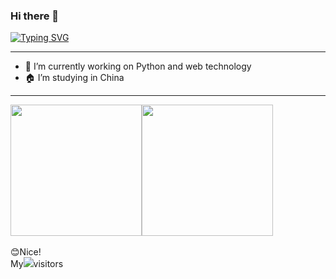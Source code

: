### Hi there 👋
<a href="https://git.io/typing-svg"><img src="https://readme-typing-svg.demolab.com?font=Fira+Code&pause=1000&width=435&lines=%E4%BD%A0%E5%A5%BD%EF%BC%81%E8%BF%99%E9%87%8C%E6%98%AF%E8%90%8C%E6%96%B0%E6%BA%90%E7%9A%84%E4%B8%BB%E9%A1%B5;Hello!This+is+my+homepage" alt="Typing SVG" /></a>
<hr/>

<!--
**mengxinyuan638/mengxinyuan638** is a ✨ _special_ ✨ repository because its `README.md` (this file) appears on your GitHub profile.

Here are some ideas to get you started:

- 🔭 I’m currently working on ...
- 🌱 I’m currently learning ...
- 👯 I’m looking to collaborate on ...
- 🤔 I’m looking for help with ...
- 💬 Ask me about ...
- 📫 How to reach me: ...
- 😄 Pronouns: ...
- ⚡ Fun fact: ...
-->
- 🔭 I’m currently working on Python and web technology
- 🏠 I’m studying in China
<hr/>

<div>
<img height="210px" src="https://github-readme-stats.vercel.app/api/top-langs/?username=mengxinyuan638"/><img height="210px" src="https://github-readme-stats.vercel.app/api?username=mengxinyuan638"/>
</div>
<br/>
😊Nice!
<br/>
My<img src="https://profile-counter.glitch.me/mengxinyuan638/count.svg"/>visitors
